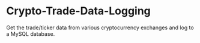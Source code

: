 Crypto-Trade-Data-Logging
=========================

Get the trade/ticker data from various cryptocurrency exchanges and log to a MySQL database.

